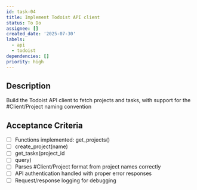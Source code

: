 ```yaml
---
id: task-04
title: Implement Todoist API client
status: To Do
assignee: []
created_date: '2025-07-30'
labels:
  - api
  - todoist
dependencies: []
priority: high
---
```


## Description

Build the Todoist API client to fetch projects and tasks, with support for the #Client/Project naming convention

## Acceptance Criteria

- [ ] Functions implemented: get_projects()
- [ ] create_project(name)
- [ ] get_tasks(project_id
- [ ] query)
- [ ] Parses #Client/Project format from project names correctly
- [ ] API authentication handled with proper error responses
- [ ] Request/response logging for debugging
